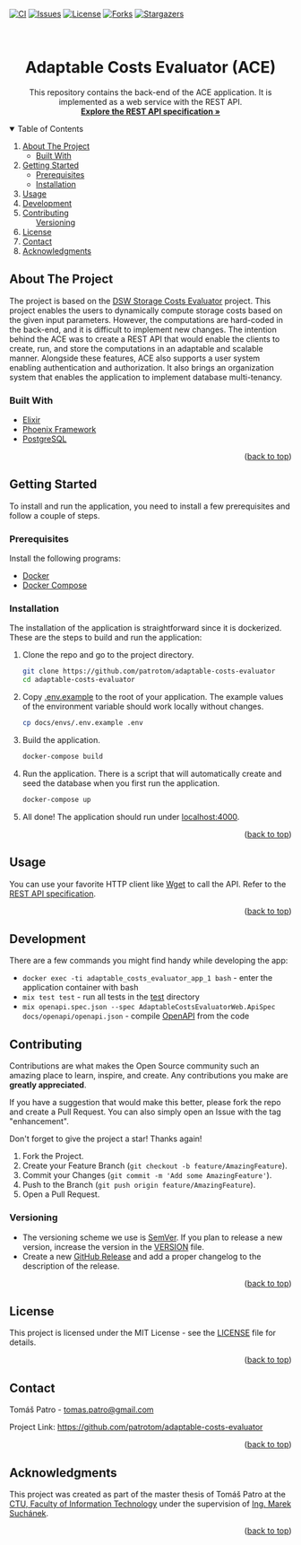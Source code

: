 <div id="top"></div>

<!-- PROJECT SHIELDS -->
[![CI][ci-shield]][ci-url]
[![Issues][issues-shield]][issues-url]
[![License][license-shield]][license-url]
[![Forks][forks-shield]][forks-url]
[![Stargazers][stars-shield]][stars-url]

<!-- HEADER -->
<br>
<div align="center">
  <h1 align="center">Adaptable Costs Evaluator (ACE)</h1>

  <p align="center">
    This repository contains the back-end of the ACE application. It is implemented as a web service with the REST API.
    <br>
    <a href="https://patrotom.github.io/adaptable-costs-evaluator/"><strong>Explore the REST API specification »</strong></a>
</div>

<!-- TABLE OF CONTENTS -->
<details open>
  <summary>Table of Contents</summary>
  <ol>
    <li>
      <a href="#about-the-project">About The Project</a>
      <ul>
        <li><a href="#built-with">Built With</a></li>
      </ul>
    </li>
    <li>
      <a href="#getting-started">Getting Started</a>
      <ul>
        <li><a href="#prerequisites">Prerequisites</a></li>
        <li><a href="#installation">Installation</a></li>
      </ul>
    </li>
    <li><a href="#usage">Usage</a></li>
    <li><a href="#development">Development</a></li>
    <li>
      <a href="#contributing">Contributing</a>
      <ul>
        <a href="#versioning">Versioning</a>
      </ul>
    </li>
    <li><a href="#license">License</a></li>
    <li><a href="#contact">Contact</a></li>
    <li><a href="#acknowledgments">Acknowledgments</a></li>
  </ol>
</details>

<!-- ABOUT THE PROJECT -->
## About The Project

The project is based on the [DSW Storage Costs Evaluator](https://storage-costs-evaluator.ds-wizard.org/) project. This project enables the users to dynamically compute storage costs based on the given input parameters. However, the computations are hard-coded in the back-end, and it is difficult to implement new changes. The intention behind the ACE was to create a REST API that would enable the clients to create, run, and store the computations in an adaptable and scalable manner. Alongside these features, ACE also supports a user system enabling authentication and authorization. It also brings an organization system that enables the application to implement database multi-tenancy.

### Built With

* [Elixir](https://elixir-lang.org/)
* [Phoenix Framework](https://www.phoenixframework.org/)
* [PostgreSQL](https://www.postgresql.org/)

<p align="right">(<a href="#top">back to top</a>)</p>

<!-- GETTING STARTED -->
## Getting Started

To install and run the application, you need to install a few prerequisites and follow a couple of steps.

### Prerequisites

Install the following programs:

* [Docker](https://www.docker.com/)
* [Docker Compose](https://docs.docker.com/compose/)

### Installation

The installation of the application is straightforward since it is dockerized. These are the steps to build and run the application:

1. Clone the repo and go to the project directory.

   ```sh
   git clone https://github.com/patrotom/adaptable-costs-evaluator
   cd adaptable-costs-evaluator
   ```

2. Copy [.env.example](docs/envs/.env.example) to the root of your application. The example values of the environment variable should work locally without changes.

    ``` sh
    cp docs/envs/.env.example .env
    ```

3. Build the application.

    ``` sh
    docker-compose build
    ```

4. Run the application. There is a script that will automatically create and seed the database when you first run the application.

    ``` sh
    docker-compose up
    ```

5. All done! The application should run under [localhost:4000](http://localhost:4000/).

<p align="right">(<a href="#top">back to top</a>)</p>

<!-- USAGE EXAMPLES -->
## Usage

You can use your favorite HTTP client like [Wget](https://www.gnu.org/software/wget/) to call the API. Refer to the [REST API specification](https://patrotom.github.io/adaptable-costs-evaluator/).

<p align="right">(<a href="#top">back to top</a>)</p>

<!-- USAGE EXAMPLES -->
## Development

There are a few commands you might find handy while developing the app:

* `docker exec -ti adaptable_costs_evaluator_app_1 bash` - enter the application container with bash
* `mix test test` - run all tests in the [test](test) directory
* `mix openapi.spec.json --spec AdaptableCostsEvaluatorWeb.ApiSpec docs/openapi/openapi.json` - compile [OpenAPI](https://www.openapis.org/) from the code

<!-- CONTRIBUTING -->
## Contributing

Contributions are what makes the Open Source community such an amazing place to learn, inspire, and create. Any contributions you make are **greatly appreciated**.

If you have a suggestion that would make this better, please fork the repo and create a Pull Request. You can also simply open an Issue with the tag "enhancement".

Don't forget to give the project a star! Thanks again!

1. Fork the Project.
2. Create your Feature Branch (`git checkout -b feature/AmazingFeature`).
3. Commit your Changes (`git commit -m 'Add some AmazingFeature'`).
4. Push to the Branch (`git push origin feature/AmazingFeature`).
5. Open a Pull Request.

### Versioning

* The versioning scheme we use is [SemVer](https://semver.org/). If you plan to release a new version, increase the version in the [VERSION](VERSION) file.
* Create a new [GitHub Release](https://github.com/patrotom/adaptable-costs-evaluator/releases/new) and add a proper changelog to the description of the release.

<p align="right">(<a href="#top">back to top</a>)</p>

<!-- LICENSE -->
## License

This project is licensed under the MIT License - see the [LICENSE](LICENSE) file for details.

<p align="right">(<a href="#top">back to top</a>)</p>

<!-- CONTACT -->
## Contact

Tomáš Patro - <tomas.patro@gmail.com>

Project Link: <https://github.com/patrotom/adaptable-costs-evaluator>

<p align="right">(<a href="#top">back to top</a>)</p>

<!-- ACKNOWLEDGMENTS -->
## Acknowledgments

This project was created as part of the master thesis of Tomáš Patro at the [CTU, Faculty of Information Technology](https://fit.cvut.cz/) under the supervision of [Ing. Marek Suchánek](https://suchanek.cloud/).

<p align="right">(<a href="#top">back to top</a>)</p>

<!-- MARKDOWN LINKS & IMAGES -->

[ci-shield]: https://img.shields.io/github/workflow/status/patrotom/adaptable-costs-evaluator/Tests%20&%20Static%20Code%20Analysis?label=Tests%20%26%20Static%20Code%20Analysis&style=for-the-badge
[ci-url]: https://github.com/patrotom/adaptable-costs-evaluator/actions/workflows/ci.yml
[issues-shield]: https://img.shields.io/github/issues/patrotom/adaptable-costs-evaluator.svg?style=for-the-badge
[issues-url]: https://github.com/patrotom/adaptable-costs-evaluator/issues
[license-shield]: https://img.shields.io/github/license/patrotom/adaptable-costs-evaluator.svg?style=for-the-badge
[license-url]: https://github.com/patrotom/adaptable-costs-evaluator/blob/master/LICENSE
[forks-shield]: https://img.shields.io/github/forks/patrotom/adaptable-costs-evaluator.svg?style=for-the-badge
[forks-url]: https://github.com/patrotom/adaptable-costs-evaluator/network/members
[stars-shield]: https://img.shields.io/github/stars/patrotom/adaptable-costs-evaluator.svg?style=for-the-badge
[stars-url]: https://github.com/patrotom/adaptable-costs-evaluator/stargazers
